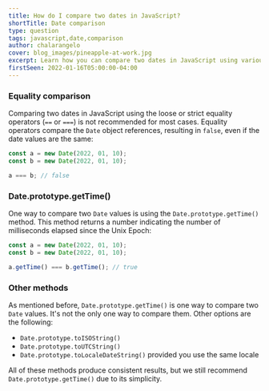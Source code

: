 ```yaml
---
title: How do I compare two dates in JavaScript?
shortTitle: Date comparison
type: question
tags: javascript,date,comparison
author: chalarangelo
cover: blog_images/pineapple-at-work.jpg
excerpt: Learn how you can compare two dates in JavaScript using various different techniques.
firstSeen: 2022-01-16T05:00:00-04:00
---
```


### Equality comparison

Comparing two dates in JavaScript using the loose or strict equality operators (`==` or `===`) is not recommended for most cases. Equality operators compare the `Date` object references, resulting in `false`, even if the date values are the same:

```js
const a = new Date(2022, 01, 10);
const b = new Date(2022, 01, 10);

a === b; // false
```

### Date.prototype.getTime()

One way to compare two `Date` values is using the `Date.prototype.getTime()` method. This method returns a number indicating the number of milliseconds elapsed since the Unix Epoch:

```js
const a = new Date(2022, 01, 10);
const b = new Date(2022, 01, 10);

a.getTime() === b.getTime(); // true
```

### Other methods

As mentioned before, `Date.prototype.getTime()` is one way to compare two `Date` values. It's not the only one way to compare them. Other options are the following:

- `Date.prototype.toISOString()`
- `Date.prototype.toUTCString()`
- `Date.prototype.toLocaleDateString()` provided you use the same locale

All of these methods produce consistent results, but we still recommend `Date.prototype.getTime()` due to its simplicity.
